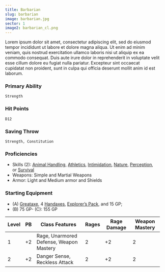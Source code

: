 ```yaml
---
title: Barbarian
slug: barbarian
image: barbarian.jpg
sector: 1
image2: barbarian_cl.png
---
```

Lorem ipsum dolor sit amet, consectetur adipiscing elit, sed do eiusmod tempor incididunt ut labore et dolore magna aliqua. Ut enim ad minim veniam, quis nostrud exercitation ullamco laboris nisi ut aliquip ex ea commodo consequat. Duis aute irure dolor in reprehenderit in voluptate velit esse cillum dolore eu fugiat nulla pariatur. Excepteur sint occaecat cupidatat non proident, sunt in culpa qui officia deserunt mollit anim id est laborum.

<!-- ### -->
### Primary Ability
	Strength
### Hit Points
	D12
### Saving Throw
	Strength, Constitution
### Proficiencies
- Skills (2): [Animal Handling](https://www.dndbeyond.com/sources/dnd/free-rules/playing-the-game#Skills), [Athletics](https://www.dndbeyond.com/sources/dnd/free-rules/playing-the-game#Skills), [Intimidation](https://www.dndbeyond.com/sources/dnd/free-rules/playing-the-game#Skills), [Nature](https://www.dndbeyond.com/sources/dnd/free-rules/playing-the-game#Skills), [Perception](https://www.dndbeyond.com/sources/dnd/free-rules/playing-the-game#Skills), or [Survival](https://www.dndbeyond.com/sources/dnd/free-rules/playing-the-game#Skills)
- Weapons: Simple and Martial Weapons
- Armor: Light and Medium armor and Shields
### Starting Equipment
- (A) [Greataxe](https://www.dndbeyond.com/equipment/21-greataxe), 4 [Handaxes](https://www.dndbeyond.com/equipment/7-handaxe), [Explorer’s Pack](https://www.dndbeyond.com/equipment/522-explorers-pack), and 15 GP; 
- (B) 75 GP- (C): 155 GP
<!-- ### -->

| Level | PB  | Class Features                          | Rages | Rage Damage | Weapon Mastery |
| ----- | --- | --------------------------------------- | ----- | ----------- | -------------- |
| 1     | +2  | Rage, Unarmored Defense, Weapon Mastery | 2     | +2          | 2              |
| 2     | +2  | Danger Sense, Reckless Attack           | 2     | +2          | 2              |
